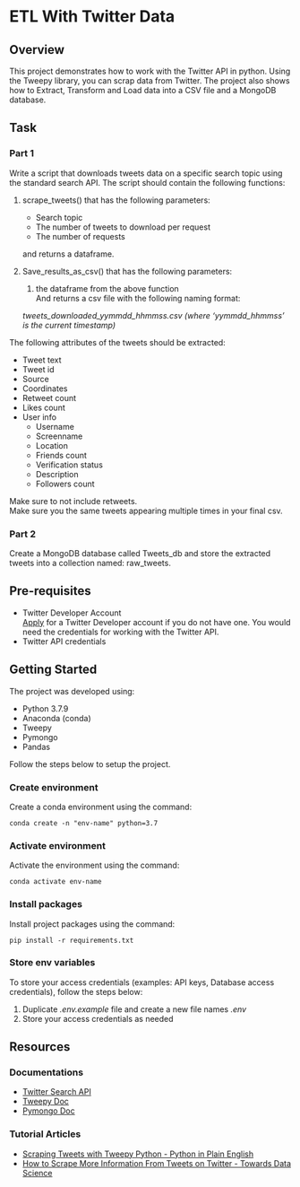 # ETL With Twitter Data

## Overview

This project demonstrates how to work with the Twitter API in python. Using the Tweepy library, you can scrap data from Twitter. The project also shows how to Extract, Transform and Load data into a CSV file and a MongoDB database.

## Task

### Part 1

Write a script that downloads tweets data on a specific search topic using the standard search API. The script should contain the following functions:

1. scrape_tweets() that has the following parameters:

    * Search topic
    * The number of tweets to download per request
    * The number of requests  
    
    and returns a dataframe.
2. Save_results_as_csv() that has the following parameters:
    1. the dataframe from the above function  
    And returns a csv file with the following naming format:

    *tweets_downloaded_yymmdd_hhmmss.csv (where ‘yymmdd_hhmmss’ is the current  timestamp)*

The following attributes of the tweets should be extracted:

* Tweet text
* Tweet id
* Source
* Coordinates
* Retweet count
* Likes count
* User info
    - Username
    - Screenname
    - Location
    - Friends count
    - Verification status
    - Description
    - Followers count

Make sure to not include retweets.  
Make sure you the same tweets appearing multiple times in your final csv.

### Part 2

Create a MongoDB database called Tweets_db and store the extracted tweets into a collection named: raw_tweets.

## Pre-requisites

- Twitter Developer Account  
[Apply](https://developer.twitter.com/en/apply-for-access) for a Twitter Developer account if you do not have one. You would need the credentials for working with the Twitter API.
- Twitter API credentials

## Getting Started

The project was developed using:

* Python 3.7.9
* Anaconda (conda)
* Tweepy
* Pymongo
* Pandas

Follow the steps below to setup the project.

### Create environment

Create a conda environment using the command:
```
conda create -n "env-name" python=3.7
```

### Activate environment

Activate the environment using the command:
```
conda activate env-name
```

### Install packages

Install project packages using the command:
```
pip install -r requirements.txt
```

### Store env variables

To store your access credentials (examples: API keys, Database access credentials), follow the steps below:  

1. Duplicate *.env.example* file and create a new file names *.env*
2. Store your access credentials as needed

## Resources

### Documentations

- [Twitter Search API](https://developer.twitter.com/en/docs/twitter-api/v1/tweets/search/api-reference/get-search-tweets)
- [Tweepy Doc](http://docs.tweepy.org/en/latest/index.html)
- [Pymongo Doc](https://pymongo.readthedocs.io/en/stable/)

### Tutorial Articles

- [Scraping Tweets with Tweepy Python - Python in Plain English](https://medium.com/python-in-plain-english/scraping-tweets-with-tweepy-python-59413046e788)
- [How to Scrape More Information From Tweets on Twitter - Towards Data Science](https://towardsdatascience.com/how-to-scrape-more-information-from-tweets-on-twitter-44fd540b8a1f)